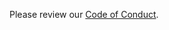 Please review our
[Code of Conduct](https://github.com/cypress-io/cypress/blob/develop/CODE_OF_CONDUCT.md).
